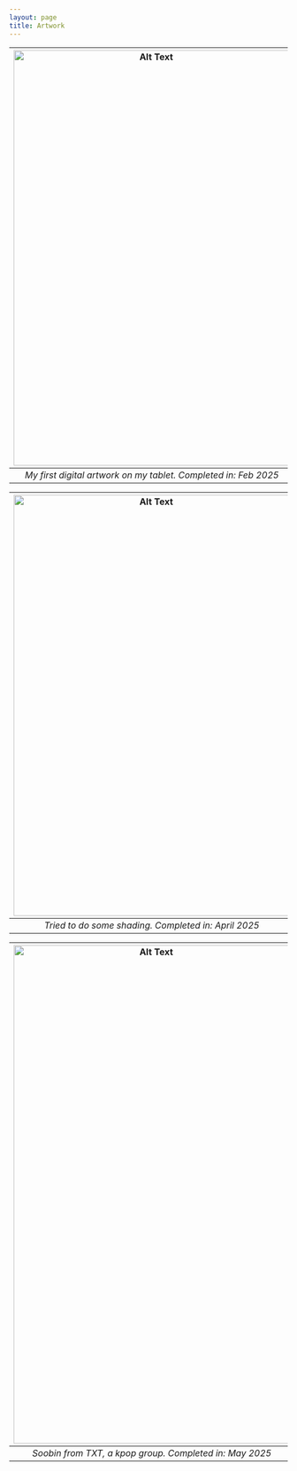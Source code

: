 ```yaml
---
layout: page
title: Artwork
---
```


| <img src="https://sunainapati.github.io/assets/flower.jpg" alt="Alt Text" width="500" height="750">|
|:--:| 
| *My first digital artwork on my tablet. Completed in: Feb 2025* |

 





|<img src="https://sunainapati.github.io/assets/lady.jpg" alt="Alt Text" width="500" height="760">| 
|:--:| 
| *Tried to do some shading. Completed in: April 2025* |





|<img src="https://sunainapati.github.io/assets/soobin.jpg" alt="Alt Text" width="500" height="900">|
|:--:| 
| *Soobin from TXT, a kpop group. Completed in: May 2025* |
